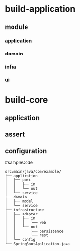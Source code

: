 # build-application
## module
### application
### domain
### infra
### ui
# build-core
## application
## assert
## configuration

#sampleCode
```
src/main/java/com/example/
├── application
│   ├── port
│   │   ├── in
│   │   └── out
│   └── service
├── domain
│   ├── model
│   └── service
├── infrastructure
│   ├── adapter
│   │   ├── in
│   │   │   └── web
│   │   └── out
│   │       ├── persistence
│   │       └── rest
│   └── config
└── SpringBootApplication.java

```
